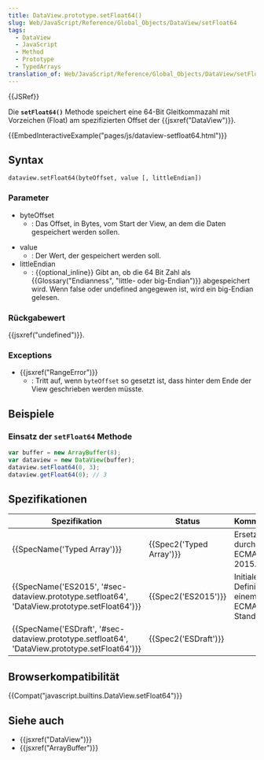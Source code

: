 ```yaml
---
title: DataView.prototype.setFloat64()
slug: Web/JavaScript/Reference/Global_Objects/DataView/setFloat64
tags:
  - DataView
  - JavaScript
  - Method
  - Prototype
  - TypedArrays
translation_of: Web/JavaScript/Reference/Global_Objects/DataView/setFloat64
---
```

{{JSRef}}

Die **`setFloat64()`** Methode speichert eine 64-Bit Gleitkommazahl mit Vorzeichen (Float) am spezifizierten Offset der {{jsxref("DataView")}}.

{{EmbedInteractiveExample("pages/js/dataview-setfloat64.html")}}

## Syntax

    dataview.setFloat64(byteOffset, value [, littleEndian])

### Parameter

- byteOffset
  - : Das Offset, in Bytes, vom Start der View, an dem die Daten gespeichert werden sollen.

<!---->

- value
  - : Der Wert, der gespeichert werden soll.
- littleEndian
  - : {{optional_inline}} Gibt an, ob die 64 Bit Zahl als {{Glossary("Endianness", "little- oder big-Endian")}} abgespeichert wird. Wenn false oder undefined angegewen ist, wird ein big-Endian gelesen.

### Rückgabewert

{{jsxref("undefined")}}.

### Exceptions

- {{jsxref("RangeError")}}
  - : Tritt auf, wenn `byteOffset` so gesetzt ist, dass hinter dem Ende der View geschrieben werden müsste.

## Beispiele

### Einsatz der `setFloat64` Methode

```js
var buffer = new ArrayBuffer(8);
var dataview = new DataView(buffer);
dataview.setFloat64(0, 3);
dataview.getFloat64(0); // 3
```

## Spezifikationen

| Spezifikation                                                                                                                | Status                           | Kommentar                                   |
| ---------------------------------------------------------------------------------------------------------------------------- | -------------------------------- | ------------------------------------------- |
| {{SpecName('Typed Array')}}                                                                                         | {{Spec2('Typed Array')}} | Ersetzt durch ECMAScript 2015.              |
| {{SpecName('ES2015', '#sec-dataview.prototype.setfloat64', 'DataView.prototype.setFloat64')}} | {{Spec2('ES2015')}}         | Initiale Definition in einem ECMA-Standard. |
| {{SpecName('ESDraft', '#sec-dataview.prototype.setfloat64', 'DataView.prototype.setFloat64')}} | {{Spec2('ESDraft')}}     |                                             |

## Browserkompatibilität

{{Compat("javascript.builtins.DataView.setFloat64")}}

## Siehe auch

- {{jsxref("DataView")}}
- {{jsxref("ArrayBuffer")}}
